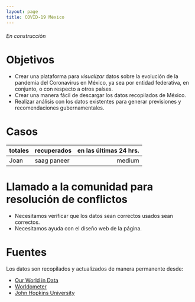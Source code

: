 ```yaml
---
layout: page
title: COVID-19 México
---
```

###### En construcción

# Objetivos

- Crear una plataforma para _visualizar_ datos sobre la evolución de la pandemia del Coronavirus en México, ya sea por entidad federativa, en conjunto, o con respecto a otros países.
- Crear una manera fácil de descargar los datos recopilados de México. 
- Realizar análisis con los datos existentes para generar previsiones y recomendaciones gubernamentales.

# Casos

totales | recuperados | en las últimas 24 hrs.
------- | ---------------- | ----------:
Joan  | saag paneer | medium | $11


# Llamado a la comunidad para resolución de conflictos

- Necesitamos verificar que los datos sean correctos usados sean correctos. 
- Necesitamos ayuda con el diseño web de la página. 

# Fuentes

Los datos son recopilados y actualizados de manera permanente desde:
- [Our World in Data](https://www.worldometers.info/coronavirus/#countries)
- [Worldometer](https://www.worldometers.info/coronavirus/#countries)
- [John Hopkins University](https://github.com/CSSEGISandData/COVID-19)
